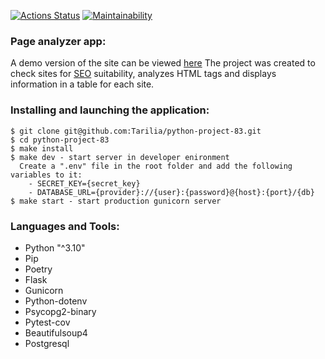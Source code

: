 [![Actions Status](https://github.com/Tarilia/python-project-83/actions/workflows/hexlet-check.yml/badge.svg)](https://github.com/Tarilia/python-project-83/actions)
[![Maintainability](https://api.codeclimate.com/v1/badges/4e6d0665b9c3bf7f4540/maintainability)](https://codeclimate.com/github/Tarilia/python-project-83/maintainability)

### Page analyzer app:
A demo version of the site can be viewed [here](https://page-analyzer-pv9i.onrender.com)
The project was created to check sites for [SEO](https://ru.wikipedia.org/wiki/%D0%9F%D0%BE%D0%B8%D1%81%D0%BA%D0%BE%D0%B2%D0%B0%D1%8F_%D0%BE%D0%BF%D1%82%D0%B8%D0%BC%D0%B8%D0%B7%D0%B0%D1%86%D0%B8%D1%8F)
suitability, analyzes HTML tags and displays information in a table for each site.

### Installing and launching the application:
```
$ git clone git@github.com:Tarilia/python-project-83.git
$ cd python-project-83  
$ make install
$ make dev - start server in developer enironment
  Create a ".env" file in the root folder and add the following variables to it: 
    - SECRET_KEY={secret_key}  
    - DATABASE_URL={provider}://{user}:{password}@{host}:{port}/{db}  
$ make start - start production gunicorn server
```
### Languages and Tools:
 - Python "^3.10"
 - Pip
 - Poetry
 - Flask
 - Gunicorn
 - Python-dotenv
 - Psycopg2-binary
 - Pytest-cov
 - Beautifulsoup4
 - Postgresql
